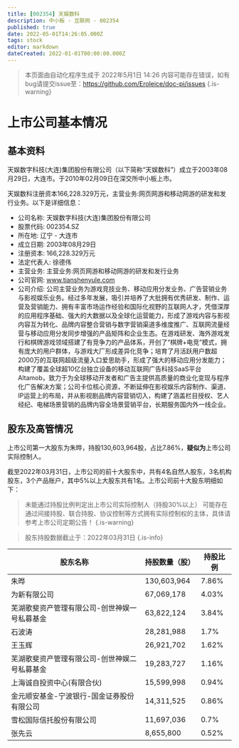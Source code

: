 ```yaml
---
title: [002354] 天娱数科
description: 中小板 - 互联网 - 002354
published: true
date: 2022-05-01T14:26:05.000Z
tags: stock
editor: markdown
dateCreated: 2022-01-01T00:00:00.000Z
---
```


> 本页面由自动化程序生成于 2022年5月1日 14:26
> 内容可能存在错误，如有bug请提交issue至：https://github.com/Eroleice/doc-pi/issues
{.is-warning}

# 上市公司基本情况

## 基本资料

天娱数字科技(大连)集团股份有限公司（以下简称“天娱数科”）成立于2003年08月29日，大连市。于2010年02月09日在深交所中小板上市。

天娱数科注册资本166,228.329万元，主营业务:网页网游和移动网游的研发和发行业务。以下是详细信息：

- 公司名称: 天娱数字科技(大连)集团股份有限公司
- 股票代码: 002354.SZ
- 所在地: 辽宁 - 大连市
- 成立日期: 2003年08月29日
- 注册资本: 166,228.329万元
- 法定代表人: 徐德伟
- 主营业务: 主营业务:网页网游和移动网游的研发和发行业务
- 公司官网: www.tianshenyule.com
- 公司介绍: 公司主营业务为游戏竞技业务、移动应用分发业务、广告营销业务与影视娱乐业务。经过多年发展，吸引并培养了大批拥有优秀研发、制作、运营及营销能力、拥有丰富市场运作经验和国际化视野的互联网人才，凭借深厚的应用程序基础、强大的大数据以及全球化运营能力，形成了游戏内容与影视内容互为转化、品牌内容整合营销与数字营销渠道多维度推广、互联网流量经营与移动应用分发同步增强的产品矩阵和企业生态。在游戏研发、海外游戏发行和棋牌游戏领域搭建了有竞争力的产品体系，开创了“棋牌+电竞”模式，拥有庞大的用户群体，与游戏大厂形成差异化竞争；培育了月活跃用户数超2000万的互联网超级流量入口爱思助手，形成了强大的移动应用分发能力；构建了覆盖全球超10亿台独立设备的移动互联网广告科技SaaS平台Altamob，致力于为全球移动开发者和广告主提供高质量的商业化变现与程序化广告解决方案；公司卡位核心资源，不断延伸在影视娱乐内容制作、渠道、IP运营上的布局，并从影视剧品牌内容营销切入，构建了涵盖栏目授权、艺人经纪、电梯场景营销的品牌内容全场景营销平台，长期服务国内外一线企业。


## 股东及高管情况

上市公司第一大股东为朱晔，持股130,603,964股，占比7.86%，**疑似为**上市公司实际控制人。

截至2022年03月31日，上市公司的前十大股东中，共有4名自然人股东，3名机构股东，3个产品账户，其中5%以上大股东共有1名。上市公司前十大股东明细如下：

> 未能通过持股比例判定出上市公司实际控制人（持股30%以上）
> 可能存在通过间接持股、联合持股、协议控制等方式拥有实际控制权的主体，具体请参考上市公司定期公告！
{.is-warning}

> 股东持股数据截止于：2022年03月31日
{.is-info}

| 股东名称 | 持股数量（股） | 持股比例 |
| --- | --- | --- |
| 朱晔 | 130,603,964 | 7.86% |
| 为新有限公司 | 67,069,178 | 4.03% |
| 芜湖歌斐资产管理有限公司-创世神娱一号私募基金 | 63,822,124 | 3.84% |
| 石波涛 | 28,281,988 | 1.7% |
| 王玉辉 | 26,921,702 | 1.62% |
| 芜湖歌斐资产管理有限公司-创世神娱二号私募基金 | 19,283,727 | 1.16% |
| 上海诚自投资中心(有限合伙) | 15,599,998 | 0.94% |
| 金元顺安基金-宁波银行-国金证券股份有限公司 | 14,311,525 | 0.86% |
| 雪松国际信托股份有限公司 | 11,697,036 | 0.7% |
| 张先云 | 8,655,800 | 0.52% |




